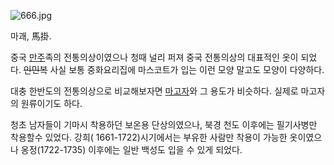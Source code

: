 ![666.jpg](http://z0.enha.kr/http://rigvedawiki.net/r1/pds/666.jpg)

마괘, 馬掛.  

중국 [만주](%EB%A7%8C%EC%A3%BC.md)족의 전통의상이였으나 청때 널리 퍼져 중국 전통의상의 대표적인 옷이 되었다.
<del>인민복</del> 사실 보통 중화요리집에 마스코트가 입는 이런 모양 말고도 모양이 다양하다.

대충 한반도의 전통의상으로 비교해보자면 [마고자](%EB%A7%88%EA%B3%A0%EC%9E%90.md)와 그 용도가 비슷하다.
실제로 마고자의 원류이기도 하다.

청초 남자들이 기마시 착용하던 보온용 단상의였으나, 북경 천도 이후에는 필기사병만 착용할수 있었다. 강희( 1661-1722)시기에서는
부유한 사람만 착용이 가능한 옷이였으나 옹정(1722-1735) 이후에는 일반 백성도 입을 수 있게 되었다.  

